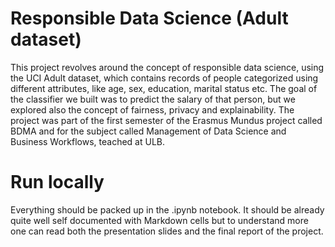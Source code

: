 # Responsible Data Science (Adult dataset)
This project revolves around the concept of responsible data science, using the UCI Adult dataset, which contains records of people categorized using different attributes, like age, sex, education, marital status etc.
The goal of the classifier we built was to predict the salary of that person, but we explored also the concept of fairness, privacy and explainability.
The project was part of the first semester of the Erasmus Mundus project called BDMA and for the subject called Management of Data Science and Business Workflows, teached at ULB.

# Run locally
Everything should be packed up in the .ipynb notebook. It should be already quite well self documented with Markdown cells but to understand more one can read both the presentation slides and the final report of the project.
